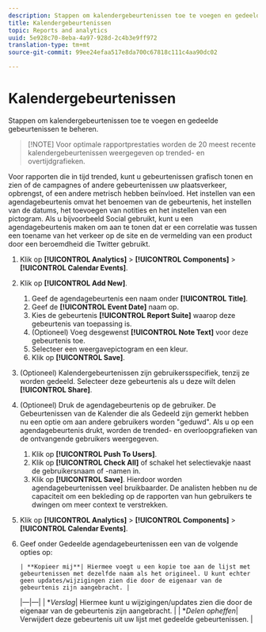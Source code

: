 ```yaml
---
description: Stappen om kalendergebeurtenissen toe te voegen en gedeelde gebeurtenissen te beheren.
title: Kalendergebeurtenissen
topic: Reports and analytics
uuid: 5e928c70-8eba-4a97-928d-2c4b3e9ff972
translation-type: tm+mt
source-git-commit: 99ee24efaa517e8da700c67818c111c4aa90dc02

---
```



# Kalendergebeurtenissen

Stappen om kalendergebeurtenissen toe te voegen en gedeelde gebeurtenissen te beheren.

> [!NOTE] Voor optimale rapportprestaties worden de 20 meest recente kalendergebeurtenissen weergegeven op trended- en overtijdgrafieken.

Voor rapporten die in tijd trended, kunt u gebeurtenissen grafisch tonen en zien of de campagnes of andere gebeurtenissen uw plaatsverkeer, opbrengst, of een andere metrisch hebben beïnvloed. Het instellen van een agendagebeurtenis omvat het benoemen van de gebeurtenis, het instellen van de datums, het toevoegen van notities en het instellen van een pictogram. Als u bijvoorbeeld Social gebruikt, kunt u een agendagebeurtenis maken om aan te tonen dat er een correlatie was tussen een toename van het verkeer op de site en de vermelding van een product door een beroemdheid die Twitter gebruikt.

1. Klik op **[!UICONTROL Analytics]** > **[!UICONTROL Components]** > **[!UICONTROL Calendar Events]**.
1. Klik op **[!UICONTROL Add New]**.
   1. Geef de agendagebeurtenis een naam onder **[!UICONTROL Title]**.
   1. Geef de **[!UICONTROL Event Date]** naam op.
   1. Kies de gebeurtenis **[!UICONTROL Report Suite]** waarop deze gebeurtenis van toepassing is.
   1. (Optioneel) Voeg desgewenst **[!UICONTROL Note Text]** voor deze gebeurtenis toe.
   1. Selecteer een weergavepictogram en een kleur.
   1. Klik op **[!UICONTROL Save]**.
1. (Optioneel) Kalendergebeurtenissen zijn gebruikersspecifiek, tenzij ze worden gedeeld. Selecteer deze gebeurtenis als u deze wilt delen **[!UICONTROL Share]**.
1. (Optioneel) Druk de agendagebeurtenis op de gebruiker. De Gebeurtenissen van de Kalender die als Gedeeld zijn gemerkt hebben nu een optie om aan andere gebruikers worden &quot;geduwd&quot;. Als u op een agendagebeurtenis drukt, worden de trended- en overloopgrafieken van de ontvangende gebruikers weergegeven.
   1. Klik op **[!UICONTROL Push To Users]**.
   1. Klik op **[!UICONTROL Check All]** of schakel het selectievakje naast de gebruikersnaam of -namen in.
   1. Klik op **[!UICONTROL Save]**.
   Hierdoor worden agendagebeurtenissen veel bruikbaarder. De analisten hebben nu de capaciteit om een bekleding op de rapporten van hun gebruikers te dwingen om meer context te verstrekken.
1. Klik op **[!UICONTROL Analytics]** > **[!UICONTROL Components]** > **[!UICONTROL Calendar Events]**.
1. Geef onder Gedeelde agendagebeurtenissen een van de volgende opties op:

       | **Kopieer mij**| Hiermee voegt u een kopie toe aan de lijst met gebeurtenissen met dezelfde naam als het origineel. U kunt echter geen updates/wijzigingen zien die door de eigenaar van de gebeurtenis zijn aangebracht. |
    |—|—|
    | **Verslag*| Hiermee kunt u wijzigingen/updates zien die door de eigenaar van de gebeurtenis zijn aangebracht. |
    | **Delen opheffen*| Verwijdert deze gebeurtenis uit uw lijst met gedeelde gebeurtenissen. |
   

